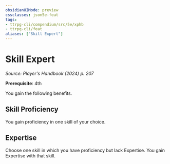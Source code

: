 ```yaml
---
obsidianUIMode: preview
cssclasses: json5e-feat
tags:
- ttrpg-cli/compendium/src/5e/xphb
- ttrpg-cli/feat
aliases: ["Skill Expert"]
---
```

# Skill Expert
*Source: Player's Handbook (2024) p. 207*  

**Prerequisite**: 4th

You gain the following benefits.

## Skill Proficiency

You gain proficiency in one skill of your choice.

## Expertise

Choose one skill in which you have proficiency but lack Expertise. You gain Expertise with that skill.